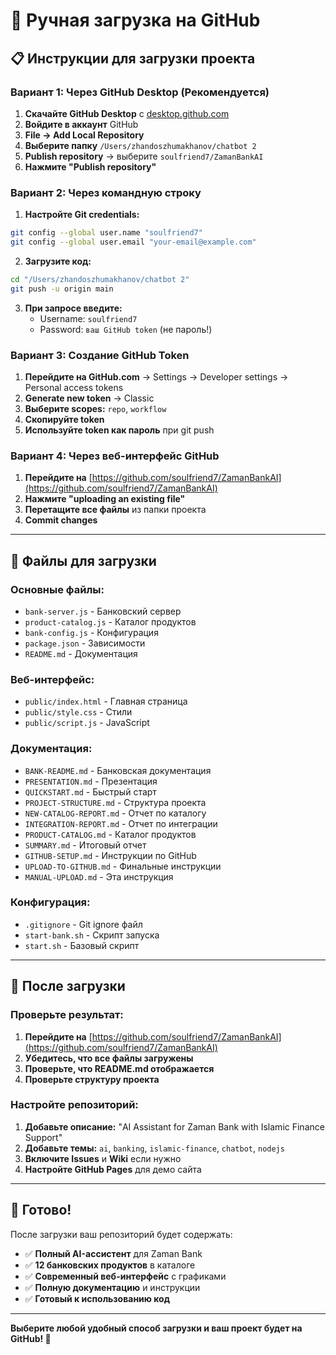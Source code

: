 # 🚀 Ручная загрузка на GitHub

## 📋 Инструкции для загрузки проекта

### Вариант 1: Через GitHub Desktop (Рекомендуется)

1. **Скачайте GitHub Desktop** с [desktop.github.com](https://desktop.github.com)
2. **Войдите в аккаунт** GitHub
3. **File → Add Local Repository**
4. **Выберите папку** `/Users/zhandoszhumakhanov/chatbot 2`
5. **Publish repository** → выберите `soulfriend7/ZamanBankAI`
6. **Нажмите "Publish repository"**

### Вариант 2: Через командную строку

1. **Настройте Git credentials:**
```bash
git config --global user.name "soulfriend7"
git config --global user.email "your-email@example.com"
```

2. **Загрузите код:**
```bash
cd "/Users/zhandoszhumakhanov/chatbot 2"
git push -u origin main
```

3. **При запросе введите:**
   - Username: `soulfriend7`
   - Password: `ваш GitHub token` (не пароль!)

### Вариант 3: Создание GitHub Token

1. **Перейдите на GitHub.com** → Settings → Developer settings → Personal access tokens
2. **Generate new token** → Classic
3. **Выберите scopes:** `repo`, `workflow`
4. **Скопируйте token**
5. **Используйте token как пароль** при git push

### Вариант 4: Через веб-интерфейс GitHub

1. **Перейдите на** [https://github.com/soulfriend7/ZamanBankAI](https://github.com/soulfriend7/ZamanBankAI)
2. **Нажмите "uploading an existing file"**
3. **Перетащите все файлы** из папки проекта
4. **Commit changes**

---

## 📁 Файлы для загрузки

### Основные файлы:
- `bank-server.js` - Банковский сервер
- `product-catalog.js` - Каталог продуктов
- `bank-config.js` - Конфигурация
- `package.json` - Зависимости
- `README.md` - Документация

### Веб-интерфейс:
- `public/index.html` - Главная страница
- `public/style.css` - Стили
- `public/script.js` - JavaScript

### Документация:
- `BANK-README.md` - Банковская документация
- `PRESENTATION.md` - Презентация
- `QUICKSTART.md` - Быстрый старт
- `PROJECT-STRUCTURE.md` - Структура проекта
- `NEW-CATALOG-REPORT.md` - Отчет по каталогу
- `INTEGRATION-REPORT.md` - Отчет по интеграции
- `PRODUCT-CATALOG.md` - Каталог продуктов
- `SUMMARY.md` - Итоговый отчет
- `GITHUB-SETUP.md` - Инструкции по GitHub
- `UPLOAD-TO-GITHUB.md` - Финальные инструкции
- `MANUAL-UPLOAD.md` - Эта инструкция

### Конфигурация:
- `.gitignore` - Git ignore файл
- `start-bank.sh` - Скрипт запуска
- `start.sh` - Базовый скрипт

---

## 🎯 После загрузки

### Проверьте результат:
1. **Перейдите на** [https://github.com/soulfriend7/ZamanBankAI](https://github.com/soulfriend7/ZamanBankAI)
2. **Убедитесь, что все файлы загружены**
3. **Проверьте, что README.md отображается**
4. **Проверьте структуру проекта**

### Настройте репозиторий:
1. **Добавьте описание:** "AI Assistant for Zaman Bank with Islamic Finance Support"
2. **Добавьте темы:** `ai`, `banking`, `islamic-finance`, `chatbot`, `nodejs`
3. **Включите Issues** и **Wiki** если нужно
4. **Настройте GitHub Pages** для демо сайта

---

## 🚀 Готово!

После загрузки ваш репозиторий будет содержать:
- ✅ **Полный AI-ассистент** для Zaman Bank
- ✅ **12 банковских продуктов** в каталоге
- ✅ **Современный веб-интерфейс** с графиками
- ✅ **Полную документацию** и инструкции
- ✅ **Готовый к использованию код**

---

**Выберите любой удобный способ загрузки и ваш проект будет на GitHub! 🎉**

